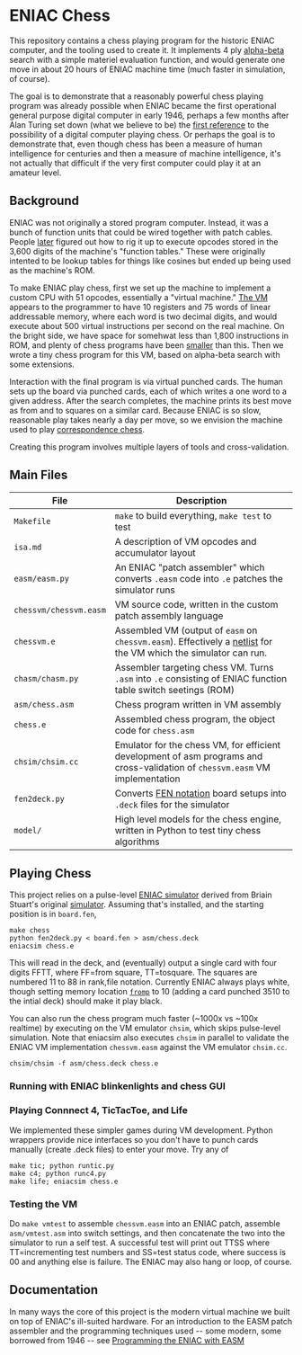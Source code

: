 # ENIAC Chess

This repository contains a chess playing program for the historic ENIAC computer, and the tooling used to create it. It implements 4 ply [alpha-beta](https://www.chessprogramming.org/Alpha-Beta) search with a simple materiel evaluation function, and would generate one move in about 20 hours of ENIAC machine time (much faster in simulation, of course). 

The goal is to demonstrate that a reasonably powerful chess playing program was already possible when ENIAC became the first operational general purpose digital computer in early 1946, perhaps a few months after Alan Turing set down (what we believe to be) the [first reference](https://www.google.com/books/edition/Alan_Turing_s_Electronic_Brain/wfMDW-IP8yMC?hl=en&gbpv=1&bsq=chess) to the possibility of a digital computer playing chess. Or perhaps the goal is to demonstrate that, even though chess has been a measure of human intelligence for centuries and then a measure of machine intelligence, it's not actually that difficult if the very first computer could play it at an amateur level.

## Background

ENIAC was not originally a stored program computer.  Instead, it was a bunch of function units that could be wired together with patch cables.  People [later](https://eniacinaction.com/the-articles/2-engineering-the-miracle-of-the-eniac-implementing-the-modern-code-paradigm/) figured out how to rig it up to execute opcodes stored in the 3,600 digits of the machine's "function tables." These were originally intented to be lookup tables for things like cosines but ended up being used as the machine's ROM.

To make ENIAC play chess, first we set up the machine to implement a custom CPU with 51 opcodes, essentially a "virtual machine." [The VM](https://github.com/jeredw/eniac-chess/blob/master/isa.md) appears to the programmer to have 10 registers and 75 words of linear addressable memory, where each word is two decimal digits, and would execute about 500 virtual instructions per second on the real machine. On the bright side, we have space for somehwat less than 1,800 instructions in ROM, and plenty of chess programs have been [smaller](https://www.chessprogramming.org/MicroChess) than this. Then we wrote a tiny chess program for this VM, based on alpha-beta search with some extensions. 

Interaction with the final program is via virtual punched cards. The human sets up the board via punched cards, each of which writes a one word to a given address. After the search completes, the machine prints its best move as from and to squares on a similar card. Because ENIAC is so slow, reasonable play takes nearly a day per move, so we envision the machine used to play [correspondence chess](https://en.wikipedia.org/wiki/Correspondence_chess).

Creating this program involves multiple layers of tools and cross-validation. 

## Main Files

| File                     | Description                                     |
| ------------------------ | ----------------------------------------------- |
| `Makefile`               | `make` to build everything, `make test` to test |
| `isa.md`                 | A description of VM opcodes and accumulator layout |
| `easm/easm.py`           | An ENIAC "patch assembler" which converts `.easm` code into `.e` patches the simulator runs |
| `chessvm/chessvm.easm`   | VM source code, written in the custom patch assembly language |
| `chessvm.e`              | Assembled VM (output of `easm` on `chessvm.easm`). Effectively a [netlist](https://en.wikipedia.org/wiki/Netlist) for the VM which the simulator can run. |
| `chasm/chasm.py`         | Assembler targeting chess VM. Turns `.asm` into `.e` consisting of ENIAC function table switch seetings (ROM)|
| `asm/chess.asm`          | Chess program written in VM assembly |
| `chess.e`                | Assembled chess program, the object code for `chess.asm`
| `chsim/chsim.cc`         | Emulator for the chess VM, for efficient development of asm programs and cross-validation of `chessvm.easm` VM implementation |
| `fen2deck.py`            | Converts [FEN notation](https://www.chess-poster.com/english/fen/fen_epd_viewer.htm) board setups into `.deck` files for the simulator |
| `model/`                 | High level models for the chess engine, written in Python to test tiny chess algorithms |


## Playing Chess
This project relies on a pulse-level [ENIAC simulator](https://www.github.com/jeredw/eniacsim) derived from Briain Stuart's original [simulator](https://www.cs.drexel.edu/~bls96/eniac/eniac.html). Assuming that's installed, and the starting position is in `board.fen`, 
```
make chess
python fen2deck.py < board.fen > asm/chess.deck
eniacsim chess.e
```

This will read in the deck, and (eventually) output a single card with four digits FFTT, where FF=from square, TT=tosquare. The squares are numbered 11 to 88 in rank,file notation. Currently ENIAC always plays white, though setting memory location [`fromp`](https://github.com/jeredw/eniac-chess/blob/master/asm/memory_layout.asm) to 10 (adding a card punched 3510 to the intial deck) should make it play black.

You can also run the chess program much faster (~1000x vs ~100x realtime) by executing on the VM emulator `chsim`, which skips pulse-level simulation. Note that eniacsim also executes `chsim` in parallel to validate the ENIAC VM implementation `chessvm.easm` against the VM emulator `chsim.cc`.
```
chsim/chsim -f asm/chess.deck chess.e
```

### Running with ENIAC blinkenlights and chess GUI

### Playing Connnect 4, TicTacToe, and Life
We implemented these simpler games during VM development. Python wrappers provide nice interfaces so you don't have to punch cards manually (create .deck files) to enter your move. Try any of
```
make tic; python runtic.py
make c4; python runc4.py
make life; eniacsim chess.e
```

### Testing the VM
Do `make vmtest` to assemble `chessvm.easm` into an ENIAC patch, assemble `asm/vmtest.asm` into switch settings, and then concatenate the two into the simulator to run a self test. A successful test will print out TTSS where TT=incrementing test numbers and SS=test status code, where success is 00 and anything else is failure. The ENIAC may also hang or loop, of course.


## Documentation
In many ways the core of this project is the modern virtual machine we built on top of ENIAC's ill-suited hardware. For an introduction to the EASM patch assembler and the programming techniques used -- some modern, some borrowed from 1946 -- see [Programming the ENIAC with EASM](https://github.com/jeredw/eniac-chess/blob/master/easm.md)
